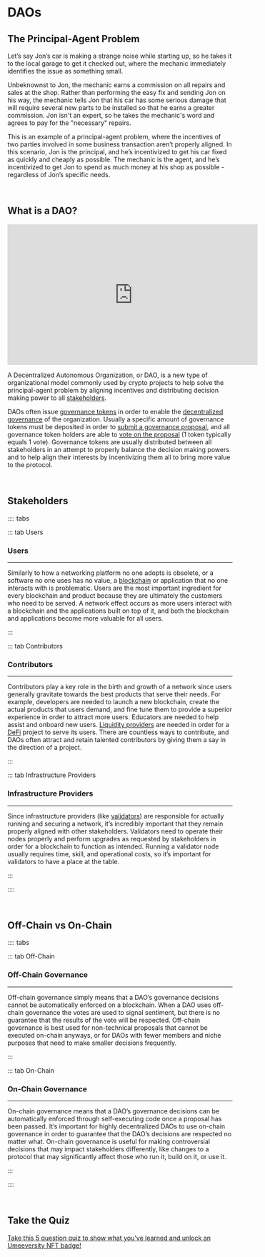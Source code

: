 # DAOs

## The Principal-Agent Problem

Let’s say Jon’s car is making a strange noise while starting up, so he takes it to the local garage to get it checked out, where the mechanic immediately identifies the issue as something small.

Unbeknownst to Jon, the mechanic earns a commission on all repairs and sales at the shop. Rather than performing the easy fix and sending Jon on his way, the mechanic tells Jon that his car has some serious damage that will require several new parts to be installed so that he earns a greater commission. Jon isn't an expert, so he takes the mechanic's word and agrees to pay for the "necessary" repairs.

This is an example of a principal-agent problem, where the incentives of two parties involved in some business transaction aren’t properly aligned. In this scenario, Jon is the principal, and he’s incentivized to get his car fixed as quickly and cheaply as possible. The mechanic is the agent, and he’s incentivized to get Jon to spend as much money at his shop as possible - regardless of Jon’s specific needs. 

<br>

## What is a DAO?

<iframe width="560" height="315" src="https://www.youtube.com/embed/pMOUa-mlWUY" title="YouTube video player" frameborder="0" allow="accelerometer; autoplay; clipboard-write; encrypted-media; gyroscope; picture-in-picture" allowfullscreen></iframe>

A Decentralized Autonomous Organization, or DAO, is a new type of organizational model commonly used by crypto projects to help solve the principal-agent problem by aligning incentives and distributing decision making power to all [stakeholders](/learn-the-basics/crypto-basics/what-is-dao.html#stakeholders). 

DAOs often issue [governance tokens](/learn-the-basics/crypto-basics/types-of-crypto.html#governance-tokens) in order to enable the [decentralized governance](/governance) of the organization. Usually a specific amount of governance tokens must be deposited in order to [submit a governance proposal](/users/governance/creating-proposal), and all governance token holders are able to [vote on the proposal](/users/governance/voting) (1 token typically equals 1 vote). Governance tokens are usually distributed between all stakeholders in an attempt to properly balance the decision making powers and to help align their interests by incentivizing them all to bring more value to the protocol.

<br>

## Stakeholders

:::: tabs

::: tab Users

### Users

****

Similarly to how a networking platform no one adopts is obsolete, or a software no one uses has no value, a [blockchain]() or application that no one interacts with is problematic. Users are the most important ingredient for every blockchain and product because they are ultimately the customers who need to be served. A network effect occurs as more users interact with a blockchain and the applications built on top of it, and both the blockchain and applications become more valuable for all users.

:::

::: tab Contributors

### Contributors

****

Contributors play a key role in the birth and growth of a network since users generally gravitate towards the best products that serve their needs. For example, developers are needed to launch a new blockchain, create the actual products that users demand, and fine tune them to provide a superior experience in order to attract more users. Educators are needed to help assist and onboard new users. [Liquidity providers](/learn-the-basics/defi-basics/what-is-liquidity-mining) are needed in order for a [DeFi](/learn-the-basics/defi-basics/) project to serve its users. There are countless ways to contribute, and DAOs often attract and retain talented contributors by giving them a say in the direction of a project.

:::

::: tab Infrastructure Providers

### Infrastructure Providers

****

Since infrastructure providers (like [validators](/learn-the-basics/staking-basics/what-is-validator)) are responsible for actually running and securing a network, it’s incredibly important that they remain properly aligned with other stakeholders. Validators need to operate their nodes properly and perform upgrades as requested by stakeholders in order for a blockchain to function as intended. Running a validator node usually requires time, skill, and operational costs, so it’s important for validators to have a place at the table.

:::

::::

<br>

## Off-Chain vs On-Chain

:::: tabs

::: tab Off-Chain

### Off-Chain Governance

****

Off-chain governance simply means that a DAO’s governance decisions cannot be automatically enforced on a blockchain. When a DAO uses off-chain governance the votes are used to signal sentiment, but there is no guarantee that the results of the vote will be respected. Off-chain governance is best used for non-technical proposals that cannot be executed on-chain anyways, or for DAOs with fewer members and niche purposes that need to make smaller decisions frequently.

:::

::: tab On-Chain

### On-Chain Governance

****

On-chain governance means that a DAO’s governance decisions can be automatically enforced through self-executing code once a proposal has been passed. It’s important for highly decentralized DAOs to use on-chain governance in order to guarantee that the DAO’s decisions are respected no matter what. On-chain governance is useful for making controversial decisions that may impact stakeholders differently, like changes to a protocol that may significantly affect those who run it, build on it, or use it.

:::

::::

<br>

## Take the Quiz

[Take this 5 question quiz to show what you've learned and unlock an Umeeversity NFT badge!](https://forms.gle/5riPqa5fsihrEx2T7)